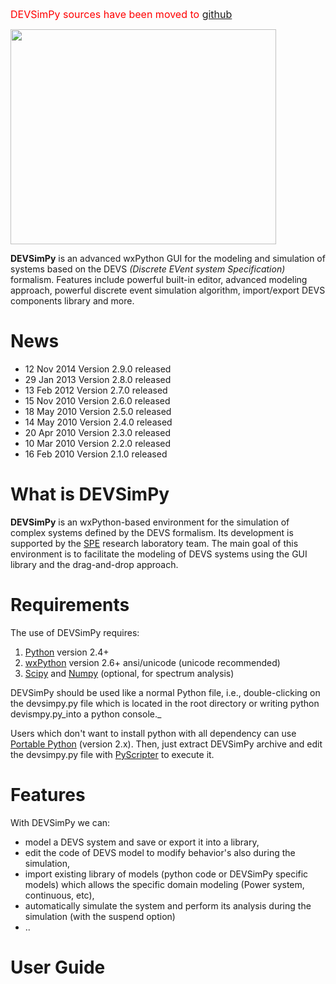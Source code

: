 <font color='red' size='3'>DEVSimPy sources have been moved to <a href='https://github.com/capocchi/DEVSimPy'> github </a> </font>

<a href='http://www.youtube.com/watch?feature=player_embedded&v=_hd3JaRVxEI' target='_blank'><img src='http://img.youtube.com/vi/_hd3JaRVxEI/0.jpg' width='425' height=344 /></a>

**DEVSimPy** is an advanced wxPython GUI for the modeling and simulation of systems based on the DEVS _(Discrete EVent system Specification)_ formalism. Features include powerful built-in editor, advanced modeling approach, powerful discrete event simulation algorithm, import/export DEVS components library and more.

# News #
  * 12 Nov 2014 Version 2.9.0 released
  * 29 Jan 2013 Version 2.8.0 released
  * 13 Feb 2012 Version 2.7.0 released
  * 15 Nov 2010 Version 2.6.0 released
  * 18 May 2010 Version 2.5.0 released
  * 14 May 2010 Version 2.4.0 released
  * 20 Apr 2010 Version 2.3.0 released
  * 10 Mar 2010 Version 2.2.0 released
  * 16 Feb 2010 Version 2.1.0 released

# What is DEVSimPy #

**DEVSimPy** is an wxPython-based environment for the simulation of complex systems defined by the DEVS formalism. Its development is supported by the [SPE](http://spe.univ-corse.fr) research laboratory team. The main goal of this environment is to facilitate the modeling of DEVS systems using the GUI library and the drag-and-drop approach.

# Requirements #

The use of DEVSimPy requires:

  1. [Python](http://python.org) version 2.4+
  1. [wxPython](http://wxpython.org) version 2.6+ ansi/unicode (unicode recommended)
  1. [Scipy](http://scipy.org) and [Numpy](http://numpy.scipy.org) (optional, for spectrum analysis)

DEVSimPy should be used like a normal Python file, i.e., double-clicking on the devsimpy.py file which is located in the root directory or writing python devismpy.py_into a python console._

Users which don't want to install python with all dependency can use [Portable Python](http://portablepython.com/) (version 2.x). Then, just extract DEVSimPy archive and edit the devsimpy.py file with [PyScripter](https://code.google.com/p/pyscripter/) to execute it.

# Features #

With DEVSimPy we can:

  * model a DEVS system and save or export it into a library,
  * edit the code of DEVS model to modify behavior's also during the simulation,
  * import existing library of models (python code or DEVSimPy specific models) which allows the specific domain modeling (Power system, continuous, etc),
  * automatically simulate the system and perform its analysis during the simulation (with the suspend option)
  * ..

# User Guide #
